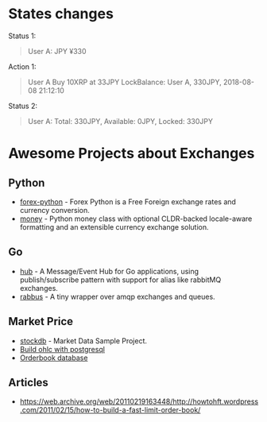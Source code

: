 # States changes

Status 1:
> User A: JPY ¥330

Action 1:
> User A Buy 10XRP at 33JPY
> LockBalance: User A, 330JPY, 2018-08-08 21:12:10

Status 2:
> User A: Total: 330JPY, Available: 0JPY, Locked: 330JPY


# Awesome Projects about Exchanges

## Python

- [forex-python](https://github.com/MicroPyramid/forex-python) - Forex Python is a Free Foreign exchange rates and currency conversion.
- [money](https://github.com/carlospalol/money) - Python money class with optional CLDR-backed locale-aware formatting and an extensible currency exchange solution.

## Go

* [hub](https://github.com/leandro-lugaresi/hub) - A Message/Event Hub for Go applications, using publish/subscribe pattern with support for alias like rabbitMQ exchanges.
* [rabbus](https://github.com/rafaeljesus/rabbus) - A tiny wrapper over amqp exchanges and queues.

## Market Price

* [stockdb](https://github.com/miaolz123/stockdb) - Market Data Sample Project.
* [Build ohlc with postgresql](https://www.compose.com/articles/building-ohlc-data-in-postgresql/)
* [Orderbook database](https://github.com/rickyhan/tectonicdb)

## Articles

- https://web.archive.org/web/20110219163448/http://howtohft.wordpress.com/2011/02/15/how-to-build-a-fast-limit-order-book/

